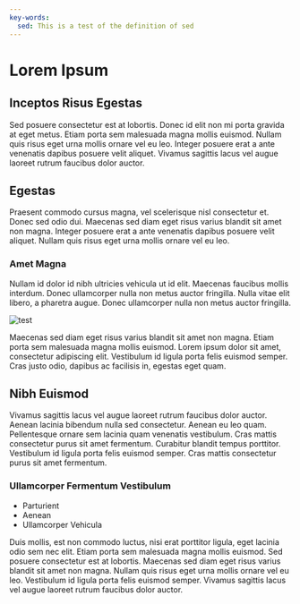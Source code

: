 ```yaml
---
key-words:
  sed: This is a test of the definition of sed
---
```


# Lorem Ipsum

## Inceptos Risus Egestas
Sed posuere consectetur est at lobortis. Donec id elit non mi porta gravida at eget metus. Etiam porta sem malesuada magna mollis euismod. Nullam quis risus eget urna mollis ornare vel eu leo. Integer posuere erat a ante venenatis dapibus posuere velit aliquet. Vivamus sagittis lacus vel augue laoreet rutrum faucibus dolor auctor.

## Egestas
Praesent commodo cursus magna, vel scelerisque nisl consectetur et. Donec sed odio dui. Maecenas sed diam eget risus varius blandit sit amet non magna. Integer posuere erat a ante venenatis dapibus posuere velit aliquet. Nullam quis risus eget urna mollis ornare vel eu leo.

### Amet Magna
Nullam id dolor id nibh ultricies vehicula ut id elit. Maecenas faucibus mollis interdum. Donec ullamcorper nulla non metus auctor fringilla. Nulla vitae elit libero, a pharetra augue. Donec ullamcorper nulla non metus auctor fringilla.

![test](https://placebear.com/300/200)

Maecenas sed diam eget risus varius blandit sit amet non magna. Etiam porta sem malesuada magna mollis euismod. Lorem ipsum dolor sit amet, consectetur adipiscing elit. Vestibulum id ligula porta felis euismod semper. Cras justo odio, dapibus ac facilisis in, egestas eget quam.

## Nibh Euismod
Vivamus sagittis lacus vel augue laoreet rutrum faucibus dolor auctor. Aenean lacinia bibendum nulla sed consectetur. Aenean eu leo quam. Pellentesque ornare sem lacinia quam venenatis vestibulum. Cras mattis consectetur purus sit amet fermentum. Curabitur blandit tempus porttitor. Vestibulum id ligula porta felis euismod semper. Cras mattis consectetur purus sit amet fermentum.

### Ullamcorper Fermentum Vestibulum
* Parturient
* Aenean
* Ullamcorper Vehicula

Duis mollis, est non commodo luctus, nisi erat porttitor ligula, eget lacinia odio sem nec elit. Etiam porta sem malesuada magna mollis euismod. Sed posuere consectetur est at lobortis. Maecenas sed diam eget risus varius blandit sit amet non magna. Nullam quis risus eget urna mollis ornare vel eu leo. Vestibulum id ligula porta felis euismod semper. Vivamus sagittis lacus vel augue laoreet rutrum faucibus dolor auctor.

